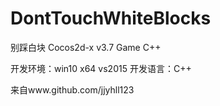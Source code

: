 # DontTouchWhiteBlocks
别踩白块 Cocos2d-x v3.7 Game C++

开发环境：win10 x64 vs2015
开发语言：C++

来自www.github.com/jjyhll123
